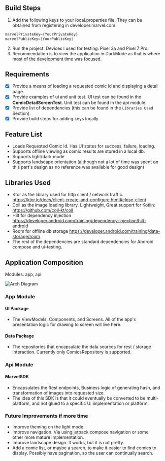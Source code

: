 ## Build Steps
1. Add the following keys to your local.properties file. They can be obtained from registering in developer.marvel.com
```groovy
marvelPrivateKey={YourPrivateKey}
marvelPublicKey={YourPublicKey}
```
2. Run the project. Devices I used for testing: Pixel 3a and Pixel 7 Pro.
3. Recommendation is to view the application in DarkMode as that is where most of the development time was focused.

## Requirements
- [x] Provide a means of loading a requested comic id and displaying a detail page. 
- [x] Provide examples of ui and unit test. UI test can be found in the **ComicDetailScreenTest**. Unit test can be found in the api module.
- [X] Provide list of dependencies (this can be found in the `Libraries Used` Section).
- [X] Provide build steps for adding keys locally. 

## Feature List
- Loads Requested Comic Id. Has UI states for success, failure, loading.
- Supports offline viewing as comic results are stored in a local db.
- Supports light/dark mode
- Supports landscape orientation (although not a lot of time was spent on this part's design as no reference was available for good design)

## Libraries Used
- Ktor as the library used for http client / network traffic. https://ktor.io/docs/client-create-and-configure.html#close-client
- Coil as the image loading library. Lightweight, Great support for Kotlin: https://github.com/coil-kt/coil
- Hilt for dependency injection https://developer.android.com/training/dependency-injection/hilt-android
- Room for offline db storage https://developer.android.com/training/data-storage/room
- The rest of the dependencies are standard dependencies for Android compose and ui-testing.

## Application Composition
Modules: app, api

![Arch Diagram](https://github.com/EpiphX/marvel/blob/main/docs/app-composition-diagram.png)

### App Module

#### UI Package
- The ViewModels, Components, and Screens. All of the app's presentation logic for drawing to screen will live here.

#### Data Package
- The repositories that encapsulate the data sources for rest / storage interaction. Currently only ComicsRepository is supported.

### Api Module

#### MarvelSDK
- Encapsulates the Rest endpoints, Business logic of generating hash, and transformation of images into requested size.
- The idea of this SDK is that it could eventually be converted to be multi-platform, and not glued to a specific UI implementation or platform. 

### Future Improvements if more time
- Improve theming on the light mode.
- Improve navigation. Via using jetpack compose navigation or some other more mature implementation.
- Improve landscape design. It works, but it is not pretty.
- Add a comic list, or maybe a search, to make it easier to find comics to display. Possibly have pagination, so the user can continually search.

